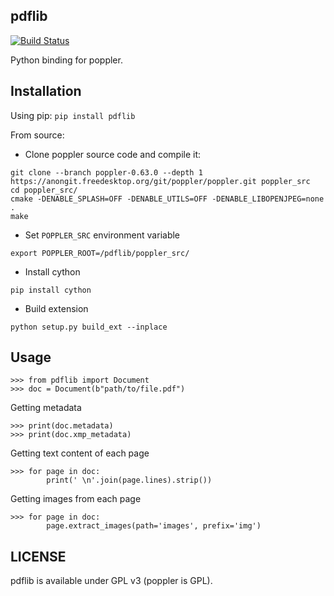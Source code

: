 pdflib
-------

[![Build Status](https://travis-ci.org/alephdata/pdflib.svg?branch=master)](https://travis-ci.org/alephdata/pdflib)

Python binding for poppler.

## Installation

Using pip: `pip install pdflib`

From source:

- Clone poppler source code and compile it:

```
git clone --branch poppler-0.63.0 --depth 1 https://anongit.freedesktop.org/git/poppler/poppler.git poppler_src
cd poppler_src/
cmake -DENABLE_SPLASH=OFF -DENABLE_UTILS=OFF -DENABLE_LIBOPENJPEG=none .
make
```

- Set `POPPLER_SRC` environment variable

```
export POPPLER_ROOT=/pdflib/poppler_src/
```

- Install cython

```
pip install cython
```

- Build extension

```
python setup.py build_ext --inplace
```

## Usage

```
>>> from pdflib import Document
>>> doc = Document(b"path/to/file.pdf")
```

Getting metadata

```
>>> print(doc.metadata)
>>> print(doc.xmp_metadata)
```

Getting text content of each page

```
>>> for page in doc:
        print(' \n'.join(page.lines).strip())
```

Getting images from each page

```
>>> for page in doc:
        page.extract_images(path='images', prefix='img')
```

LICENSE
-------
pdflib is available under GPL v3 (poppler is GPL).